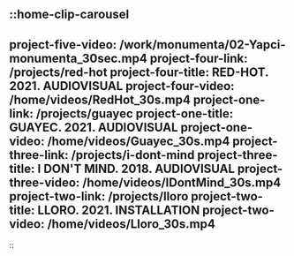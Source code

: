 ::home-clip-carousel
---
project-five-video: /work/monumenta/02-Yapci-monumenta_30sec.mp4
project-four-link: /projects/red-hot
project-four-title: RED-HOT. 2021. AUDIOVISUAL
project-four-video: /home/videos/RedHot_30s.mp4
project-one-link: /projects/guayec
project-one-title: GUAYEC. 2021. AUDIOVISUAL
project-one-video: /home/videos/Guayec_30s.mp4
project-three-link: /projects/i-dont-mind
project-three-title: I DON'T MIND. 2018. AUDIOVISUAL
project-three-video: /home/videos/IDontMind_30s.mp4
project-two-link: /projects/lloro
project-two-title: LLORO. 2021. INSTALLATION
project-two-video: /home/videos/Lloro_30s.mp4
---
::
